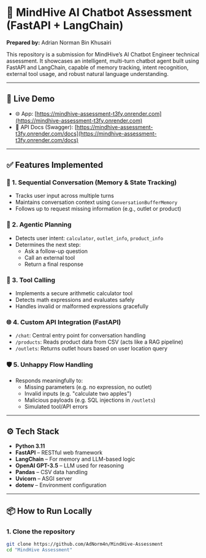 # 🧠 MindHive AI Chatbot Assessment (FastAPI + LangChain)

**Prepared by:** Adrian Norman Bin Khusairi

This repository is a submission for MindHive’s AI Chatbot Engineer technical assessment. It showcases an intelligent, multi-turn chatbot agent built using FastAPI and LangChain, capable of memory tracking, intent recognition, external tool usage, and robust natural language understanding.

---

## 🔗 Live Demo

- 🌐 App: [https://mindhive-assessment-t3fy.onrender.com](https://mindhive-assessment-t3fy.onrender.com)
- 📘 API Docs (Swagger): [https://mindhive-assessment-t3fy.onrender.com/docs](https://mindhive-assessment-t3fy.onrender.com/docs)

---

## ✅ Features Implemented

### 🧩 1. Sequential Conversation (Memory & State Tracking)

- Tracks user input across multiple turns
- Maintains conversation context using `ConversationBufferMemory`
- Follows up to request missing information (e.g., outlet or product)

### 🤖 2. Agentic Planning

- Detects user intent: `calculator`, `outlet_info`, `product_info`
- Determines the next step:
  - Ask a follow-up question
  - Call an external tool
  - Return a final response

### 🧮 3. Tool Calling

- Implements a secure arithmetic calculator tool
- Detects math expressions and evaluates safely
- Handles invalid or malformed expressions gracefully

### 🌐 4. Custom API Integration (FastAPI)

- `/chat`: Central entry point for conversation handling
- `/products`: Reads product data from CSV (acts like a RAG pipeline)
- `/outlets`: Returns outlet hours based on user location query

### 🛡️ 5. Unhappy Flow Handling

- Responds meaningfully to:
  - Missing parameters (e.g. no expression, no outlet)
  - Invalid inputs (e.g. "calculate two apples")
  - Malicious payloads (e.g. SQL injections in `/outlets`)
  - Simulated tool/API errors

---

## ⚙️ Tech Stack

- **Python 3.11**
- **FastAPI** – RESTful web framework
- **LangChain** – For memory and LLM-based logic
- **OpenAI GPT-3.5** – LLM used for reasoning
- **Pandas** – CSV data handling
- **Uvicorn** – ASGI server
- **dotenv** – Environment configuration

---

## 📦 How to Run Locally

### 1. Clone the repository

```bash
git clone https://github.com/AdNorm4n/MindHive-Assessment
cd "MindHive Assessment"
```
